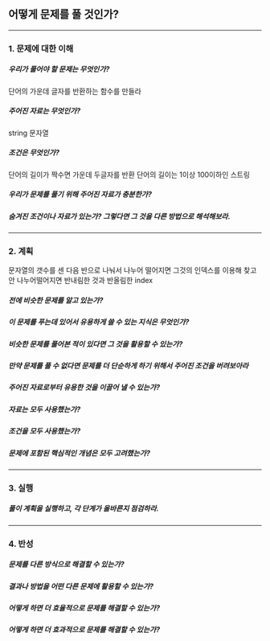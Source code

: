 ## 어떻게 문제를 풀 것인가?

---

### 1. 문제에 대한 이해

##### 우리가 풀어야 할 문제는 무엇인가?

단어의 가운데 글자를 반환하는 함수를 만들라

##### 주어진 자료는 무엇인가?

string 문자열

##### 조건은 무엇인가?

단어의 길이가 짝수면 가운데 두글자를 반환
단어의 길이는 1이상 100이하인 스트링

##### 우리가 문제를 풀기 위해 주어진 자료가 충분한가?

##### 숨겨진 조건이나 자료가 있는가? 그렇다면 그 것을 다른 방법으로 해석해보라.

---

### 2. 계획

문자열의 갯수를 센 다음
반으로 나눠서
나누어 떨어지면 그것의 인덱스를 이용해 찾고
안 나누어떨어지면 반내림한 것과 반올림한 index

##### 전에 비슷한 문제를 알고 있는가?

##### 이 문제를 푸는데 있어서 유용하게 쓸 수 있는 지식은 무엇인가?

##### 비슷한 문제를 풀어본 적이 있다면 그 것을 활용할 수 있는가?

##### 만약 문제를 풀 수 없다면 문제를 더 단순하게 하기 위해서 주어진 조건을 버려보아라

##### 주어진 자료로부터 유용한 것을 이끌어 낼 수 있는가?

##### 자료는 모두 사용했는가?

##### 조건을 모두 사용했는가?

##### 문제에 포함된 핵심적인 개념은 모두 고려했는가?

---

### 3. 실행

##### 풀이 계획을 실행하고, 각 단계가 올바른지 점검하라.

---

### 4. 반성

##### 문제를 다른 방식으로 해결할 수 있는가?

##### 결과나 방법을 어떤 다른 문제에 활용할 수 있는가?

##### 어떻게 하면 더 효율적으로 문제를 해결할 수 있는가?

##### 어떻게 하면 더 효과적으로 문제를 해결할 수 있는가?
